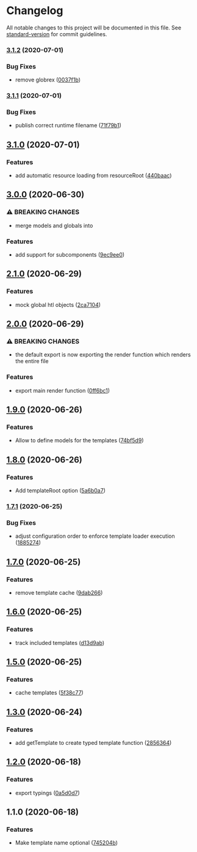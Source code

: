 # Changelog

All notable changes to this project will be documented in this file. See [standard-version](https://github.com/conventional-changelog/standard-version) for commit guidelines.

### [3.1.2](https://github.com/jantimon/htl-loader/compare/v3.1.1...v3.1.2) (2020-07-01)


### Bug Fixes

* remove globrex ([0037f1b](https://github.com/jantimon/htl-loader/commit/0037f1b1922d3202bc39498aa94e859d3d6725fd))

### [3.1.1](https://github.com/jantimon/htl-loader/compare/v3.1.0...v3.1.1) (2020-07-01)


### Bug Fixes

* publish correct runtime filename ([71f79b1](https://github.com/jantimon/htl-loader/commit/71f79b1bdd4c174a0ed3cff70e7af986877342de))

## [3.1.0](https://github.com/jantimon/htl-loader/compare/v3.0.0...v3.1.0) (2020-07-01)


### Features

* add automatic resource loading from resourceRoot ([440baac](https://github.com/jantimon/htl-loader/commit/440baac62c89f8ac6d617fa3914929d7ea8f8700))

## [3.0.0](https://github.com/jantimon/htl-loader/compare/v2.1.0...v3.0.0) (2020-06-30)


### ⚠ BREAKING CHANGES

* merge models and globals into

### Features

* add support for subcomponents ([9ec9ee0](https://github.com/jantimon/htl-loader/commit/9ec9ee0de0ff4150ae64257b194178fd59fc0c69))

## [2.1.0](https://github.com/jantimon/htl-loader/compare/v2.0.0...v2.1.0) (2020-06-29)


### Features

* mock global htl objects ([2ca7104](https://github.com/jantimon/htl-loader/commit/2ca710490b8fd4d09fa927699d296227fffc4bd5))

## [2.0.0](https://github.com/jantimon/htl-loader/compare/v1.9.0...v2.0.0) (2020-06-29)


### ⚠ BREAKING CHANGES

* the default export is now exporting the render function which renders the entire file

### Features

* export main render function ([0ff6bc1](https://github.com/jantimon/htl-loader/commit/0ff6bc1dd8f4302227014233c563576eae8f3f57))

## [1.9.0](https://github.com/jantimon/htl-loader/compare/v1.8.0...v1.9.0) (2020-06-26)


### Features

* Allow to define models for the templates ([74bf5d9](https://github.com/jantimon/htl-loader/commit/74bf5d9ecf34746ee031ecd03f9fa0f97be863f5))

## [1.8.0](https://github.com/jantimon/htl-loader/compare/v1.7.1...v1.8.0) (2020-06-26)


### Features

* Add templateRoot option ([5a6b0a7](https://github.com/jantimon/htl-loader/commit/5a6b0a7526ecdf117719ee0f6accaf4dd361df65))

### [1.7.1](https://github.com/jantimon/htl-loader/compare/v1.7.0...v1.7.1) (2020-06-25)


### Bug Fixes

* adjust configuration order to enforce template loader execution ([1885274](https://github.com/jantimon/htl-loader/commit/18852748a5549fc5bb4605782444614a5d8800d1))

## [1.7.0](https://github.com/jantimon/htl-loader/compare/v1.6.0...v1.7.0) (2020-06-25)


### Features

* remove template cache ([9dab266](https://github.com/jantimon/htl-loader/commit/9dab2664603febf40a96b90aae5a18cf717fc034))

## [1.6.0](https://github.com/jantimon/htl-loader/compare/v1.5.0...v1.6.0) (2020-06-25)


### Features

* track included templates ([d13d9ab](https://github.com/jantimon/htl-loader/commit/d13d9ab56d0ab75488884da3b237d705950c2ade))

## [1.5.0](https://github.com/jantimon/htl-loader/compare/v1.3.0...v1.5.0) (2020-06-25)


### Features

* cache templates ([5f38c77](https://github.com/jantimon/htl-loader/commit/5f38c772403884bc3d5fd313761e3814d4398a8f))

## [1.3.0](https://github.com/jantimon/htl-loader/compare/v1.2.0...v1.3.0) (2020-06-24)


### Features

* add getTemplate to create typed template function ([2856364](https://github.com/jantimon/htl-loader/commit/285636447f2cd7e7d05af24a5919d44fa849091f))

## [1.2.0](https://github.com/jantimon/htl-loader/compare/v1.1.0...v1.2.0) (2020-06-18)


### Features

* export typings ([0a5d0d7](https://github.com/jantimon/htl-loader/commit/0a5d0d79529ef27685f14c7d62c6f85a5c438e9a))

## 1.1.0 (2020-06-18)


### Features

* Make template name optional ([745204b](https://github.com/jantimon/htl-loader/commit/745204b13c176dc8fc38367aa29deec168b88a86))

